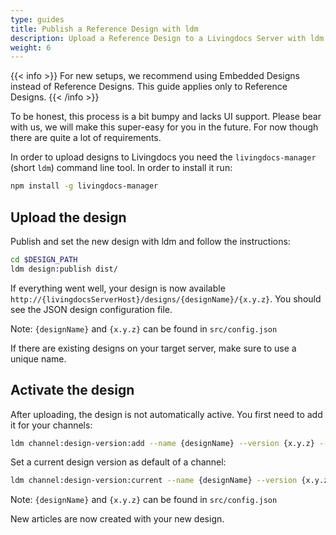 ```yaml
---
type: guides
title: Publish a Reference Design with ldm
description: Upload a Reference Design to a Livingdocs Server with ldm (Livingdocs Design Manager)
weight: 6
---
```


{{< info >}}
For new setups, we recommend using Embedded Designs instead of Reference Designs. This guide applies only to Reference Designs.
{{< /info >}}

To be honest, this process is a bit bumpy and lacks UI support. Please bear with us, we will make this super-easy for you in the future. For now though there are quite a lot of requirements.

In order to upload designs to Livingdocs you need the `livingdocs-manager` (short `ldm`) command line tool. In order to install it run:

```sh
npm install -g livingdocs-manager
```

## Upload the design

Publish and set the new design with ldm and follow the instructions:

```sh
cd $DESIGN_PATH
ldm design:publish dist/
```

If everything went well, your design is now available `http://{livingdocsServerHost}/designs/{designName}/{x.y.z}`.
You should see the JSON design configuration file.

Note: `{designName}` and `{x.y.z}` can be found in `src/config.json`

If there are existing designs on your target server, make sure to use a unique name.

## Activate the design

After uploading, the design is not automatically active. You first need to add it for your channels:

```sh
ldm channel:design-version:add --name {designName} --version {x.y.z} --channel 1
```

Set a current design version as default of a channel:

```sh
ldm channel:design-version:current --name {designName} --version {x.y.z} --channel 1
```

Note: `{designName}` and `{x.y.z}` can be found in `src/config.json`

New articles are now created with your new design.
